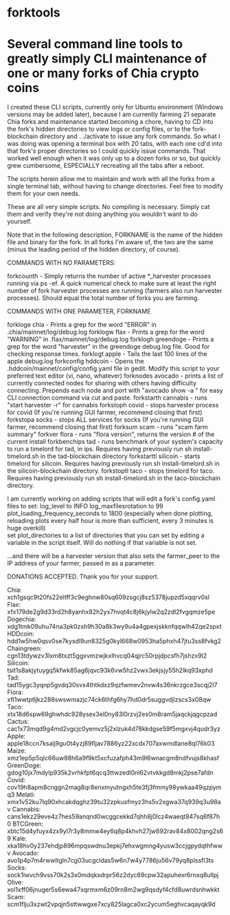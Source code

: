 # forktools
# Several command line tools to greatly simply CLI maintenance of one or many forks of Chia crypto coins

I created these CLI scripts, currently only for Ubuntu environment (Windows versions may be added later), because I am currently farming 21 separate Chia forks and maintenance
started becoming a chore, having to CD into the fork's hidden directories to view logs or config files, or to the fork-blockchain directory and . ./activate to issue any
fork commands.  So what I was doing was opening a terminal box with 20 tabs, with each one cd'd into that fork's proper directories so I could quickly issue commands.  That
worked well enough when it was only up to a dozen forks or so, but quickly grew cumbersome, ESPECIALLY recreating all the tabs after a reboot.

The scripts herein allow me to maintain and work with all the forks from a single terminal tab, without having to change directories.  Feel free to modify them for your 
own needs.

These are all very simple scripts.  No compiling is necessary.  Simply cat them and verify they're not doing anything you wouldn't want to do yourself.

Note that in the following description, FORKNAME is the name of the hidden file and binary for the fork.  In all forks I'm aware of, the two are the same (minus the leading
period of the hidden directory, of course).

COMMANDS WITH NO PARAMETERS:

forkcounth        - Simply returns the number of active *_harvester processes running via ps -ef.  A quick numerical check to make sure at least the right number of 
                      fork harvester processes are running (farmers also run harvester processes).  Should equal the total number of forks you are farming.

COMMANDS WITH ONE PARAMETER, FORKNAME

forkloge chia         - Prints a grep for the word "ERROR" in .chia/mainnet/log/debug.log
forklogw flax         - Prints a grep for the word "WARNING" in .flax/mainnet/log/debug.log
forklogh greendoge    - Prints a grep for the word "harvester" in the greendoge debug.log file.  Good for checking response times.
forklogt apple        - Tails the last 100 lines of the apple debug.log
forkconfig hddcoin    - Opens the .hddcoin/mainnet/config/config.yaml file in gedit.  Modify this script to your preferred text editor (vi, nano, whatever)
forknodes avocado     - prints a list of currently connected nodes for sharing with others having difficulty connecting. 
                        Prepends each node and port with "avocado show -a " for easy CLI connection command via cut and paste.
forkstarth cannabis   - runs "start harvester -r" for cannabis
forkstoph covid       - stops harvester process for covid (If you're running GUI farmer, recommend closing that first)
forkstopa socks       - stops ALL services for socks (If you're running GUI farmer, recommend closing that first)
forksum scam          - runs "scam farm summary"
forkver flora         - runs "flora version", returns the version # of the current install
forkbenchips tad      - runs benchmark of your system's capacity to run a timelord for tad, in ips.  Requires having previously run sh install-timelord.sh in the 
                        tad-blockchain directory
forkstarttl silicoin  - starts timelord for silicoin.  Requires having previously run sh install-timelord.sh in the silicoin-blockchain directory.
forkstoptl taco       - stops timelord for taco.  Requires having previously run sh install-timelord.sh in the taco-blockchain directory.


I am currently working on adding scripts that will edit a fork's config.yaml files to set:
   log_level to INFO
   log_maxfilesrotation to 99   
   plot_loading_frequency_seconds to 1800 (especially when done plotting, reloading plots every half hour is more than sufficient, every 3 minutes is huge overkill)   
   set plot_directories to a list of directories that you can set by editing a variable in the script itself.  Will do nothing if that variable is not set.

...and there will be a harvester version that also sets the farmer_peer to the IP address of your farmer, passed in as a parameter.


DONATIONS ACCEPTED.  Thank you for your support.

Chia:        xch1gsqc9t20fs22eltff3c9eghnw80sq609zsgcj8sz5378jupzd5xqqrv0sl
Flax:        xfx179de2g9d33rd2h8yanhx82h2yx7hvqt4c8j6kjylw2q2zdl2fvgqmze5pe
Dogechia:    xdg1tmk09uhu74na3pk0zsh9h30a8k3wy9u4a4gpexjskknfqqwlh42qe2spxt
HDDcoin:     hdd1w5hw0qsv0se7kysdl9un8325g0kyl668w0953ha5phxh47jtu3ss8fvkg2
Chaingreen:  cgn13tdywzv3lxm8txzt5ggxvmzwjkxlhvcq04qjrc50rpjdpcsfh7jshzx9l2
Silicoin:    tsit1s8akjytuygq5kfwk85ag6jqvc93k6vw5hz2vwx3ekjsjy55h2lkq93xphd
Tad:         tad15ygc3yqnp5gvdq30svx4thtkdxz9qzfwmev2nvw4s36nkrzgce3scqj2l7             
Flora:       xfl1wwtptljkz288swswmazjc74ck6thfg6hy7hd0dr5suggvdjlzscs3x08qw
Taco:        xtx18d6spw69ghwhdc928ysex3el0ny83l0rzvj2es0m8ram5jaqckjqgcpzad
Cactus:      cac1x73mqd9g4md2vgcjc0yemvz5j2xlzuk4d78kkdgse59f5mgxvj4qudr3yz
Apple:       apple18ccn7ksalj9gu0t4yzj89fljav7886yz22xcdx707axwmdlane8ql76k03
Maize:       xmz1ep5p5qlc66uw98h6a9f9kt5xcfuzafph43m9l6wnacgm8ndfvujs8khasf
GreenDoge:   gdog10jx7mdylp935k2vrhkfpt6qcq3ttwzedl0nl62vtvkkgd8mkj2pse7afdn
Covid:       cov19h8apm8cnggn2mag8qr8enxmyutngxh5te3fj3fmmy98ywkaa49qzpymq3
Melati:      xmx1v52ku7lq90xhcakdqghz39tu32zpkusfmyz3hs5v2xgwa37q939q3u98av
Cannabis:    cans1ekz29eve4z7hes59anqnd0wcggcekkd7qhh8j0lcz4waeqt847sq6f87h0
BTCGreen:    xbtc15d4yfuyx4zx9yl7r3y8mmw4ey6q8p4khvh27jw692rav84x8002qng2s69
Kale:        xka18hv0y237ehdjp896mpqswdnu3epkj7ehxwgmng4yusw3ccjgpydqthfwwv
Avocado:     avo1p4p7m4rwwltgln7cg03ucgcldas5w6n7w4y7786ju56v79yq8plssfl3ts
Socks:       sock1lwvch9vss70k2s3x0mdqkxdrpr56z2dyc69cpw32apuhexr6rnxq8ullpj
Olive:       xol1xff06jnuger5s6ewa47xqrmxm6z09rn8m2wg9qsdyf4cfd8uwrdsnhwkkt
Scam:        scm1flju3xzwt2vpqjn5sttwwgxe7xcy825lagca0xc2ycum5eghvcaqayqk9d 

